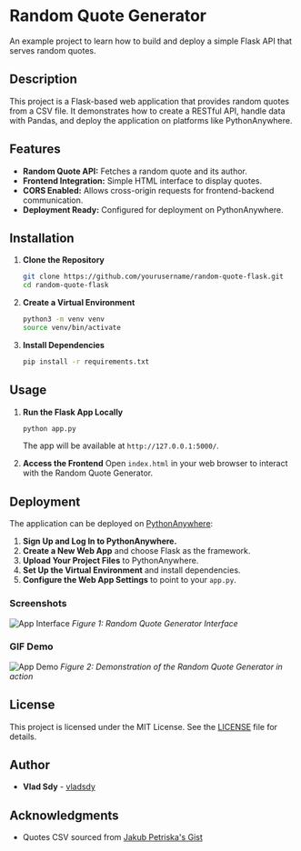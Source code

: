 # Random Quote Generator

An example project to learn how to build and deploy a simple Flask API that serves random quotes.

## Description

This project is a Flask-based web application that provides random quotes from a CSV file. It demonstrates how to create a RESTful API, handle data with Pandas, and deploy the application on platforms like PythonAnywhere.

## Features

- **Random Quote API:** Fetches a random quote and its author.
- **Frontend Integration:** Simple HTML interface to display quotes.
- **CORS Enabled:** Allows cross-origin requests for frontend-backend communication.
- **Deployment Ready:** Configured for deployment on PythonAnywhere.

## Installation

1. **Clone the Repository**
   ```bash
   git clone https://github.com/yourusername/random-quote-flask.git
   cd random-quote-flask
   ```

2. **Create a Virtual Environment**
   ```bash
   python3 -m venv venv
   source venv/bin/activate
   ```

3. **Install Dependencies**
   ```bash
   pip install -r requirements.txt
   ```

## Usage

1. **Run the Flask App Locally**
   ```bash
   python app.py
   ```
   The app will be available at `http://127.0.0.1:5000/`.

2. **Access the Frontend**
   Open `index.html` in your web browser to interact with the Random Quote Generator.

## Deployment

The application can be deployed on [PythonAnywhere](https://www.pythonanywhere.com/):

1. **Sign Up and Log In to PythonAnywhere.**
2. **Create a New Web App** and choose Flask as the framework.
3. **Upload Your Project Files** to PythonAnywhere.
4. **Set Up the Virtual Environment** and install dependencies.
5. **Configure the Web App Settings** to point to your `app.py`.

### Screenshots

![App Interface](path/to/screenshot.png)
*Figure 1: Random Quote Generator Interface*

### GIF Demo

![App Demo](path/to/demo.gif)
*Figure 2: Demonstration of the Random Quote Generator in action*

## License

This project is licensed under the MIT License. See the [LICENSE](LICENSE) file for details.

## Author

- **Vlad Sdy** - [vladsdy](https://github.com/vladsdy)

## Acknowledgments

- Quotes CSV sourced from [Jakub Petriska's Gist](https://gist.github.com/JakubPetriska/060958fd744ca34f099e947cd080b540)